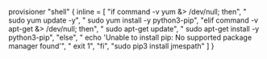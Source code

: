 provisioner "shell" {
    inline = [
      "if command -v yum &> /dev/null; then",
      "  sudo yum update -y",
      "  sudo yum install -y python3-pip",
      "elif command -v apt-get &> /dev/null; then",
      "  sudo apt-get update",
      "  sudo apt-get install -y python3-pip",
      "else",
      "  echo 'Unable to install pip: No supported package manager found'",
      "  exit 1",
      "fi",
      "sudo pip3 install jmespath"
    ]
  }


